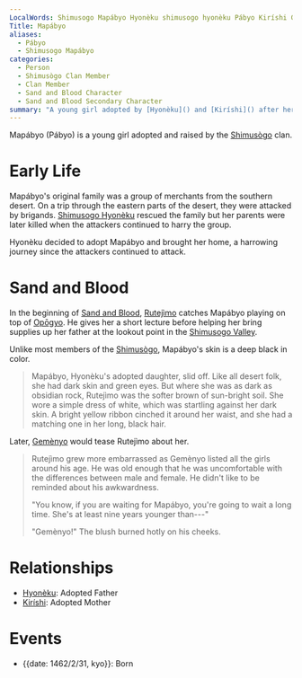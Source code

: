 ```yaml
---
LocalWords: Shimusogo Mapábyo Hyonèku shimusogo hyonèku Pábyo Kiríshi Gemènyo Rutejìmo Mapábyo's Opōgyo
Title: Mapábyo
aliases:
  - Pábyo
  - Shimusogo Mapábyo
categories:
  - Person
  - Shimusògo Clan Member
  - Clan Member
  - Sand and Blood Character
  - Sand and Blood Secondary Character
summary: "A young girl adopted by [Hyonèku]() and [Kiríshi]() after her family was killed."
---
```


Mapábyo (Pábyo) is a young girl adopted and raised by the [Shimusògo]() clan.

# Early Life

Mapábyo's original family was a group of merchants from the southern desert. On a trip through the eastern parts of the desert, they were attacked by brigands. [Shimusogo Hyonèku]() rescued the family but her parents were later killed when the attackers continued to harry the group.

Hyonèku decided to adopt Mapábyo and brought her home, a harrowing journey since the attackers continued to attack.

# Sand and Blood

In the beginning of [Sand and Blood](), [Rutejìmo]() catches Mapábyo playing on top of [Opōgyo](). He gives her a short lecture before helping her bring supplies up her father at the lookout point in the [Shimusogo Valley]().

Unlike most members of the [Shimusògo](), Mapábyo's skin is a deep black in color.

> Mapábyo, Hyonèku's adopted daughter, slid off. Like all desert folk, she had dark skin and green eyes. But where she was as dark as obsidian rock, Rutejìmo was the softer brown of sun-bright soil. She wore a simple dress of white, which was startling against her dark skin. A bright yellow ribbon cinched it around her waist, and she had a matching one in her long, black hair.

Later, [Gemènyo]() would tease Rutejìmo about her.

> Rutejìmo grew more embarrassed as Gemènyo listed all the girls around his age. He was old enough that he was uncomfortable with the differences between male and female. He didn't like to be reminded about his awkwardness.
>
> "You know, if you are waiting for Mapábyo, you're going to wait a long time. She's at least nine years younger than---"
> 
> "Gemènyo!" The blush burned hotly on his cheeks.

# Relationships

* [Hyonèku](): Adopted Father
* [Kiríshi](): Adopted Mother

# Events

* {{date: 1462/2/31, kyo}}: Born
